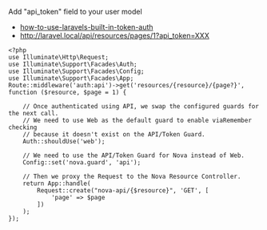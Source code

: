 
Add "api_token" field to your user model

- [how-to-use-laravels-built-in-token-auth](https://medium.com/@danielalvidrez/how-to-use-laravels-built-in-token-auth-6b6f6c26d059)
- http://laravel.local/api/resources/pages/1?api_token=XXX


```
<?php
use Illuminate\Http\Request;
use Illuminate\Support\Facades\Auth;
use Illuminate\Support\Facades\Config;
use Illuminate\Support\Facades\App;
Route::middleware('auth:api')->get('resources/{resource}/{page?}', function ($resource, $page = 1) {
   
    // Once authenticated using API, we swap the configured guards for the next call.
    // We need to use Web as the default guard to enable viaRemember checking
    // because it doesn't exist on the API/Token Guard.
    Auth::shouldUse('web');

    // We need to use the API/Token Guard for Nova instead of Web.
    Config::set('nova.guard', 'api');

    // Then we proxy the Request to the Nova Resource Controller.
    return App::handle(
        Request::create("nova-api/{$resource}", 'GET', [
            'page' => $page
        ])
    );
});

```